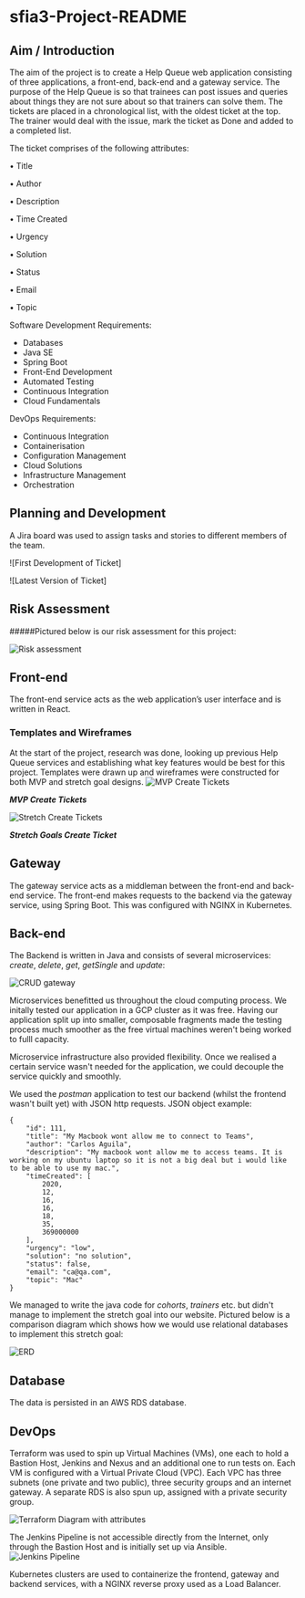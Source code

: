 # sfia3-Project-README

## Aim / Introduction
The aim of the project is to create a Help Queue web application consisting of three applications, a front-end, back-end and a gateway service. The purpose of the Help Queue is so that trainees can post issues and queries about things they are not sure about so that trainers can solve them. The tickets are placed in a chronological list, with the oldest ticket at the top. The trainer would deal with the issue, mark the ticket as Done and added to a completed list.

The ticket comprises of the following attributes:

•	Title

•	Author

•	Description

•	Time Created

•	Urgency

•	Solution

•	Status

•	Email

•	Topic

Software Development Requirements:

* Databases
* Java SE
* Spring Boot
* Front-End Development
* Automated Testing
* Continuous Integration
* Cloud Fundamentals

DevOps Requirements:

* Continuous Integration
* Containerisation
* Configuration Management
* Cloud Solutions
* Infrastructure Management
* Orchestration

## Planning and Development
A Jira board was used to assign tasks and stories to different members of the team.

![First Development of Ticket]

![Latest Version of Ticket]

## Risk Assessment

#####Pictured below is our risk assessment for this project:

![Risk assessment](https://i.imgur.com/ym53yIN.png)

## Front-end
The front-end service acts as the web application’s user interface and is written in React. 

### Templates and Wireframes
At the start of the project, research was done, looking up previous Help Queue services and establishing what key features would be best for this project. Templates were drawn up and wireframes were constructed for both MVP and stretch goal designs.
![MVP Create Tickets](https://i.imgur.com/ITyaCe0.png) 

***MVP Create Tickets***

![Stretch Create Tickets](https://i.imgur.com/C3VLve5.png) 

***Stretch Goals Create Ticket***

## Gateway
The gateway service acts as a middleman between the front-end and back-end service. The front-end makes requests to the backend via the gateway service, using Spring Boot.
This was configured with NGINX in Kubernetes. 

## Back-end
The Backend is written in Java and consists of several microservices: *create*, *delete*, *get*, *getSingle* and *update*:

![CRUD gateway](https://i.imgur.com/I2Z50wA.png) 

Microservices benefitted us throughout the cloud computing process. We initally tested our application in a GCP cluster as it was free. Having our application split up into smaller, composable fragments made the testing process much smoother as the free virtual machines weren't being worked to fulll capacity.

Microservice infrastructure also provided flexibility. Once we realised a certain service wasn't needed for the application, we could decouple the service quickly and smoothly.

We used the *postman* application to test our backend (whilst the frontend wasn't built yet) with JSON http requests. JSON object example:

    {
        "id": 111,
        "title": "My Macbook wont allow me to connect to Teams",
        "author": "Carlos Aguila",
        "description": "My macbook wont allow me to access teams. It is working on my ubuntu laptop so it is not a big deal but i would like to be able to use my mac.",
        "timeCreated": [
            2020,
            12,
            16,
            16,
            18,
            35,
            369000000
        ],
        "urgency": "low",
        "solution": "no solution",
        "status": false,
        "email": "ca@qa.com",
        "topic": "Mac"
    }

We managed to write the java code for *cohorts*, *trainers* etc. but didn't manage to implement the stretch goal into our website. Pictured below is a comparison diagram which shows how we would use relational databases to implement this stretch goal:

![ERD](https://i.imgur.com/eRaopD5.png)

## Database
The data is persisted in an AWS RDS database.

## DevOps
Terraform was used to spin up Virtual Machines (VMs), one each to hold a Bastion Host, Jenkins and Nexus and an additional one to run tests on. Each VM is configured with a Virtual Private Cloud (VPC). Each VPC has three subnets (one private and two public), three security groups and an internet gateway. A separate RDS is also spun up, assigned with a private security group.

![Terraform Diagram with attributes](https://i.imgur.com/DxwfSG2.jpg)

The Jenkins Pipeline is not accessible directly from the Internet, only through the Bastion Host and is initially set up via Ansible.
![Jenkins Pipeline](https://i.imgur.com/TISjH4X.png)

Kubernetes clusters are used to containerize the frontend, gateway and backend services, with a NGINX reverse proxy used as a Load Balancer.
